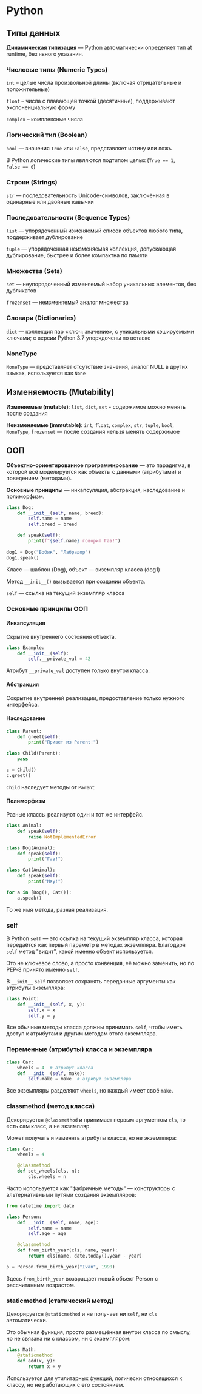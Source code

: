 # Python

## Типы данных

**Динамическая типизация** — Python автоматически определяет тип at runtime, без явного указания.

### Числовые типы (Numeric Types)

`int` – целые числа произвольной длины (включая отрицательные и положительные)

`float` – числа с плавающей точкой (десятичные), поддерживают экспоненциальную форму

`complex` – комплексные числа

### Логический тип (Boolean)

`bool` — значения `True` или `False`, представляет истину или ложь

В Python логические типы являются подтипом целых (`True == 1`, `False == 0`)

### Строки (Strings)

`str` — последовательность Unicode-символов, заключённая в одинарные или двойные кавычки

### Последовательности (Sequence Types)

`list` — упорядоченный изменяемый список объектов любого типа, поддерживает дублирование

`tuple` — упорядоченная неизменяемая коллекция, допускающая дублирование, быстрее и более компактна по памяти

### Множества (Sets)

`set` — неупорядоченный изменяемый набор уникальных элементов, без дубликатов

`frozenset` — неизменяемый аналог множества

### Словари (Dictionaries)

`dict` — коллекция пар «ключ: значение», с уникальными хэшируемыми ключами; с версии Python 3.7 упорядочены по вставке

### NoneType

`NoneType` — представляет отсутствие значения, аналог NULL в других языках, используется как `None`

## Изменяемость (Mutability)

**Изменяемые (mutable)**: `list`, `dict`, `set` - содержимое можно менять после создания

**Неизменяемые (immutable)**: `int`, `float`, `complex`, `str`, `tuple`, `bool`, `NoneType`, `frozenset` — после создания нельзя менять содержимое

## ООП

**Объектно-ориентированное программирование** — это парадигма, в которой всё моделируется как объекты с данными (атрибутами) и поведением (методами).

**Основные принципы** — инкапсуляция, абстракция, наследование и полиморфизм.

```python
class Dog:
    def __init__(self, name, breed):
        self.name = name
        self.breed = breed

    def speak(self):
        print(f"{self.name} говорит Гав!")
        
dog1 = Dog("Бобик", "Лабрадор")
dog1.speak()
```

Класс — шаблон (Dog), объект — экземпляр класса (dog1)

Метод `__init__()` вызывается при создании объекта.

`self` — ссылка на текущий экземпляр класса

### Основные принципы ООП

#### Инкапсуляция

Скрытие внутреннего состояния объекта.

```python
class Example:
    def __init__(self):
        self.__private_val = 42
```

Атрибут `__private_val` доступен только внутри класса.

#### Абстракция

Сокрытие внутренней реализации, предоставление только нужного интерфейса.

#### Наследование

```python
class Parent:
    def greet(self):
        print("Привет из Parent!")

class Child(Parent):
    pass

c = Child()
c.greet()
```

`Child` наследует методы от `Parent`

#### Полиморфизм

Разные классы реализуют один и тот же интерфейс.

```python
class Animal:
    def speak(self):
        raise NotImplementedError

class Dog(Animal):
    def speak(self):
        print("Гав!")

class Cat(Animal):
    def speak(self):
        print("Мяу!")

for a in [Dog(), Cat()]:
    a.speak()
```

То же имя метода, разная реализация.

### self

В Python `self` — это ссылка на текущий экземпляр класса, которая передаётся как первый параметр в методах экземпляра. Благодаря `self` метод "видит", какой именно объект используется.

Это не ключевое слово, а просто конвенция, её можно заменить, но по PEP‑8 принято именно `self`.

В `__init__` `self` позволяет сохранять переданные аргументы как атрибуты экземпляра:

```python
class Point:
    def __init__(self, x, y):
        self.x = x
        self.y = y
```

Все обычные методы класса должны принимать `self`, чтобы иметь доступ к атрибутам и другим методам этого экземпляра.

### Переменные (атрибуты) класса и экземпляра

```python
class Car:
    wheels = 4  # атрибут класса
    def __init__(self, make):
        self.make = make  # атрибут экземпляра
```

Все экземпляры разделяют `wheels`, но каждый имеет своё `make`.

### classmethod (метод класса)

Декорируется `@classmethod` и принимает первым аргументом `cls`, то есть сам класс, а не экземпляр.

Может получать и изменять атрибуты класса, но не экземпляра:

```python
class Car:
    wheels = 4

    @classmethod
    def set_wheels(cls, n):
        cls.wheels = n

```

Часто используется как "фабричные методы" — конструкторы с альтернативными путями создания экземпляров:

```python
from datetime import date

class Person:
    def __init__(self, name, age):
        self.name = name
        self.age = age

    @classmethod
    def from_birth_year(cls, name, year):
        return cls(name, date.today().year - year)

p = Person.from_birth_year("Ivan", 1990)
```

Здесь `from_birth_year` возвращает новый объект Person с рассчитанным возрастом.

### staticmethod (статический метод)

Декорируется `@staticmethod` и не получает ни `self`, ни `cls` автоматически.

Это обычная функция, просто размещённая внутри класса по смыслу, но не связана ни с классом, ни с экземпляром:

```python
class Math:
    @staticmethod
    def add(x, y):
        return x + y
```

Используется для утилитарных функций, логически относящихся к классу, но не работающих с его состоянием.


